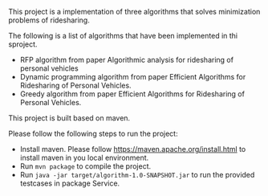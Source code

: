 This project is a implementation of three algorithms that solves minimization problems of ridesharing.

The following is a list of algorithms that have been implemented in thi sproject.
* RFP algorithm from paper Algorithmic analysis for ridesharing of personal vehicles
* Dynamic programming algorithm from paper Efficient Algorithms for Ridesharing of Personal Vehicles.
* Greedy algorithm from paper Efficient Algorithms for Ridesharing of Personal Vehicles.

This project is built based on maven.

Please follow the following steps to run the project:
* Install maven. Please follow https://maven.apache.org/install.html to install maven in you local environment.
* Run `mvn package` to compile the project.
* Run `java -jar target/algorithm-1.0-SNAPSHOT.jar` to run the provided testcases in package Service.
